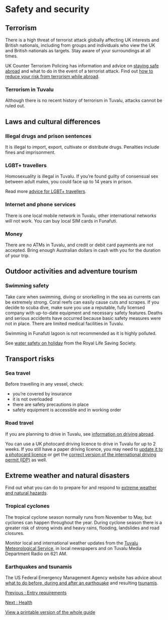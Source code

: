 # Safety and security

## Terrorism

There is a high threat of terrorist attack globally affecting UK interests and British nationals, including from groups and individuals who view the UK and British nationals as targets. Stay aware of your surroundings at all times.

UK Counter Terrorism Policing has information and advice on [staying safe abroad](https://www.counterterrorism.police.uk/safetyadvice/) and what to do in the event of a terrorist attack. Find out [how to reduce your risk from terrorism while abroad](https://www.gov.uk/guidance/reduce-your-risk-from-terrorism-while-abroad).

### Terrorism in Tuvalu

Although there is no recent history of terrorism in Tuvalu, attacks cannot be ruled out.

## Laws and cultural differences

### Illegal drugs and prison sentences

It is illegal to import, export, cultivate or distribute drugs. Penalties include fines and imprisonment.

### LGBT+ travellers

Homosexuality is illegal in Tuvalu. If you’re found guilty of consensual sex between adult males, you could face up to 14 years in prison.

Read more [advice for LGBT+ travellers](https://www.gov.uk/lesbian-gay-bisexual-and-transgender-foreign-travel-advice).

### Internet and phone services

There is one local mobile network in Tuvalu, other international networks will not work. You can buy local SIM cards in Funafuti.

### Money

There are no ATMs in Tuvalu, and credit or debit card payments are not accepted. Bring enough Australian dollars in cash with you for the duration of your trip.

## Outdoor activities and adventure tourism

### Swimming safety

Take care when swimming, diving or snorkelling in the sea as currents can be extremely strong. Coral reefs can easily cause cuts and scrapes. If you decide to scuba dive, make sure you use a reputable, fully licensed company with up-to-date equipment and necessary safety features. Deaths and serious accidents have occurred because basic safety measures were not in place. There are limited medical facilities in Tuvalu.

Swimming in Funafuti lagoon is not recommended as it is highly polluted.

See [water safety on holiday](https://www.rlss.org.uk/safety-on-holiday) from the Royal Life Saving Society.

## Transport risks

### Sea travel

Before travelling in any vessel, check:

* you’re covered by insurance
* it is not overloaded
* there are safety precautions in place
* safety equipment is accessible and in working order

### Road travel

If you are planning to drive in Tuvalu, see [information on driving abroad](https://www.gov.uk/driving-abroad).

You can use a UK photocard driving licence to drive in Tuvalu for up to 2 weeks. If you still have a paper driving licence, you may need to [update it to a photocard licence](https://www.gov.uk/exchange-paper-driving-licence) or get the [correct version of the international driving permit (IDP)](https://www.gov.uk/driving-abroad/international-driving-permit) as well.

## Extreme weather and natural disasters

Find out what you can do to prepare for and respond to [extreme weather and natural hazards](https://www.gov.uk/guidance/tropical-cyclones).

### Tropical cyclones

The tropical cyclone season normally runs from November to May, but cyclones can happen throughout the year. During cyclone season there is a greater risk of strong winds and heavy rains, flooding, landslides and road closures.

Monitor local and international weather updates from the [Tuvalu Meteorological Service](https://tuvmet.tv/), in local newspapers and on Tuvalu Media Department Radio on 621 AM.

### Earthquakes and tsunamis

The US Federal Emergency Management Agency website has advice about [what to do before, during and after an earthquake](https://www.ready.gov/earthquakes) and resulting [tsunamis](https://www.ready.gov/tsunamis).

[Previous
:
Entry requirements](/foreign-travel-advice/tuvalu/entry-requirements)

[Next
:
Health](/foreign-travel-advice/tuvalu/health)

[View a printable version of the whole guide](/foreign-travel-advice/tuvalu/print)